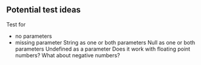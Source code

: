 ## Potential test ideas

Test for 
- no parameters
- missing parameter
String as one or both parameters
Null as one or both parameters
Undefined as a parameter
Does it work with floating point numbers?
What about negative numbers?
